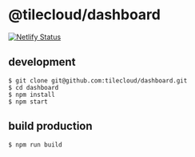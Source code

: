 # @tilecloud/dashboard

[![Netlify Status](https://api.netlify.com/api/v1/badges/82532c8e-8d86-4215-a8f7-9fca30cfb132/deploy-status)](https://app.netlify.com/sites/tilecloud-dashboard/deploys)

## development

```shell
$ git clone git@github.com:tilecloud/dashboard.git
$ cd dashboard
$ npm install
$ npm start
```

## build production

```shell
$ npm run build
```
